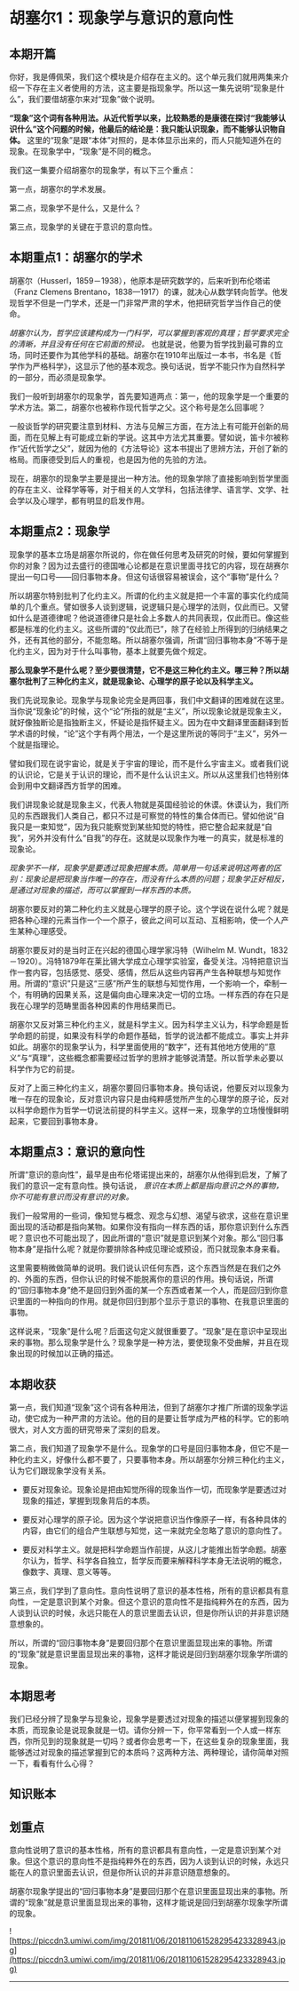 # 胡塞尔1：现象学与意识的意向性

## 本期开篇

你好，我是傅佩荣，我们这个模块是介绍存在主义的。这个单元我们就用两集来介绍一下存在主义者使用的方法，这主要是指现象学。所以这一集先说明“现象是什么”，我们要借胡塞尔来对“现象”做个说明。

 **“现象”这个词有各种用法。从近代哲学以来，比较熟悉的是康德在探讨“我能够认识什么”这个问题的时候，他最后的结论是：我只能认识现象，而不能够认识物自体。** 这里的“现象”是跟“本体”对照的，是本体显示出来的，而人只能知道外在的现象。在现象学中，“现象”是不同的概念。

我们这一集要介绍胡塞尔的现象学，有以下三个重点：

第一点，胡塞尔的学术发展。

第二点，现象学不是什么，又是什么？

第三点，现象学的关键在于意识的意向性。

## 本期重点1：胡塞尔的学术

胡塞尔（Husserl，1859－1938），他原本是研究数学的，后来听到布伦塔诺（Franz Clemens Brentano，1838—1917）的课，就决心从数学转向哲学。他发现哲学不但是一门学术，还是一门非常严肃的学术，他把研究哲学当作自己的使命。

 *胡塞尔认为，哲学应该建构成为一门科学，可以掌握到客观的真理；哲学要求完全的清晰，并且没有任何在它前面的预设。* 也就是说，他要为哲学找到最可靠的立场，同时还要作为其他学科的基础。胡塞尔在1910年出版过一本书，书名是《哲学作为严格科学》，这显示了他的基本观念。换句话说，哲学不能只作为自然科学的一部分，而必须是现象学。

我们一般听到胡塞尔的现象学，首先要知道两点：第一，他的现象学是一个重要的学术方法。第二，胡塞尔也被称作现代哲学之父。这个称号是怎么回事呢？

一般谈哲学的研究要注意到材料、方法与见解三方面，在方法上有可能开创新的局面，而在见解上有可能成立新的学说。这其中方法尤其重要。譬如说，笛卡尔被称作“近代哲学之父”，就因为他的《方法导论》这本书提出了思辨方法，开创了新的格局。而康德受到后人的重视，也是因为他的先验的方法。

现在，胡塞尔的现象学主要是提出一种方法。他的现象学除了直接影响到哲学里面的存在主义、诠释学等等，对于相关的人文学科，包括法律学、语言学、文学、社会学以及心理学，都有明显的启发作用。

## 本期重点2：现象学

现象学的基本立场是胡塞尔所说的，你在做任何思考及研究的时候，要如何掌握到你的对象？因为过去盛行的德国唯心论都是在意识里面寻找它的内容，现在胡赛尔提出一句口号——回归事物本身。但这句话很容易被误会，这个“事物”是什么？

所以胡塞尔特别批判了化约主义。所谓的化约主义就是把一个丰富的事实化约成简单的几个重点。譬如很多人谈到逻辑，说逻辑只是心理学的法则，仅此而已。又譬如什么是道德律呢？他说道德律只是社会上多数人的共同表现，仅此而已。像这些都是标准的化约主义。这些所谓的“仅此而已”，除了在经验上所得到的归纳结果之外，还有其他的部分，不能忽略。所以胡塞尔强调，所谓“回归事物本身”不等于是化约主义，因为对于什么叫事物，基本上就要先做个规定。

 **那么现象学不是什么呢？至少要很清楚，它不是这三种化约主义。哪三种？所以胡塞尔批判了三种化约主义，就是现象论、心理学的原子论以及科学主义。**

我们先说现象论。现象学与现象论完全是两回事，我们中文翻译的困难就在这里。当你说“现象论”的时候，这个“论”所指的就是“主义”，所以现象论就是现象主义，就好像独断论是指独断主义，怀疑论是指怀疑主义。因为在中文翻译里面翻译到哲学术语的时候，“论”这个字有两个用法，一个是这里所说的等同于“主义”，另外一个就是指理论。

譬如我们现在说宇宙论，就是关于宇宙的理论，而不是什么宇宙主义。或者我们说的认识论，它是关于认识的理论，而不是什么认识主义。所以从这里我们也特别体会到用中文翻译西方哲学的困难。

我们讲现象论就是现象主义，代表人物就是英国经验论的休谟。休谟认为，我们所见的东西跟我们人类自己，都只不过是可察觉的特性的集合体而已。譬如他说“自我只是一束知觉”，因为我只能察觉到某些知觉的特性，把它整合起来就是“自我”，另外并没有什么“自我”的存在。这就是以现象作为唯一的真实，就是标准的现象论。

 *现象学不一样，现象学是要透过现象把握本质。简单用一句话来说明这两者的区别：现象论是把现象当作唯一的存在，而没有什么本质的问题；现象学正好相反，是通过对现象的描述，而可以掌握到一样东西的本质。*

胡塞尔要反对的第二种化约主义就是心理学的原子论。这个学说在说什么呢？就是把各种心理的元素当作一个一个原子，彼此之间可以互动、互相影响，使一个人产生某种心理感受。

胡塞尔要反对的是当时正在兴起的德国心理学家冯特（Wilhelm M. Wundt，1832－1920）。冯特1879年在莱比锡大学成立心理学实验室，备受关注。冯特把意识当作一套内容，包括感觉、感受、感情，然后从这些内容再产生各种联想与知觉作用。所谓的“意识”只是这“三感”所产生的联想与知觉作用，一个影响一个，牵制一个，有明确的因果关系，这是偏向由心理来决定一切的立场。一样东西的存在只是我在心理学的范畴里面各种因素的作用结果而已。

胡塞尔又反对第三种化约主义，就是科学主义。因为科学主义认为，科学命题是哲学命题的前提，如果没有科学的命题作基础，哲学的说法都不能成立。事实上并非如此。胡塞尔的现象学认为，科学里面使用的“数字”，还有其他地方使用的“意义”与“真理”，这些概念都需要经过哲学的思辨才能够说清楚。所以哲学未必要以科学作为它的前提。

反对了上面三种化约主义，胡塞尔要回归事物本身。换句话说，他要反对以现象为唯一存在的现象论，反对意识内容只是由纯粹感觉所产生的心理学的原子论，反对以科学命题作为哲学一切说法前提的科学主义。这样一来，现象学的立场慢慢鲜明起来，它要回到事物本身。

## 本期重点3：意识的意向性

所谓“意识的意向性”，最早是由布伦塔诺提出来的，胡塞尔从他得到启发，了解了我们的意识一定有意向性。换句话说， *意识在本质上都是指向意识之外的事物，你不可能有意识而没有意识的对象。*

我们一般常用的一些词，像知觉与概念、观念与幻想、渴望与欲求，这些在意识里面出现的活动都是指向某物。如果你没有指向一样东西的话，那你意识到什么东西呢？意识也不可能出现了，因此所谓的“意识”就是意识到某个对象。那么“回归事物本身”是指什么呢？就是你要排除各种成见理论或预设，而只就现象本身来看。

这里需要稍微做简单的说明。我们说认识任何东西，这个东西当然是在我们之外的、外面的东西，但你认识的时候不能脱离你的意识的作用。换句话说，所谓的“回归事物本身”绝不是回归到外面的某一个东西或者某一个人，而是回归到你意识里面的一种指向的作用。就是你回归到那个显示于意识的事物、在我意识里面的事物。

这样说来，“现象”是什么呢？后面这句定义就很重要了。“现象”是在意识中呈现出来的事物。那么现象学是什么？现象学是一种方法，要使现象不受曲解，并且在现象出现的时候加以正确的描述。

## 本期收获

第一点，我们知道“现象”这个词有各种用法，但到了胡塞尔才推广所谓的现象学运动，使它成为一种严肃的方法论。他的目的是要让哲学成为严格的科学。它的影响很大，对人文方面的研究带来了深刻的启发。

第二点，我们知道了现象学不是什么。现象学的口号是回归事物本身，但它不是一种化约主义，好像什么都不要了，只要事物本身。所以胡塞尔分辨三种化约主义，认为它们跟现象学没有关系。

* 要反对现象论。现象论是把由知觉所得的现象当作一切，而现象学是要透过对现象的描述，掌握到现象背后的本质。

* 要反对心理学的原子论。因为这个学说把意识当作像原子一样，有各种具体的内容，由它们的组合产生联想与知觉，这一来就完全忽略了意识的意向性了。

* 要反对科学主义。就是把科学命题当作前提，从这儿才能推出哲学命题。胡塞尔认为，哲学、科学各自独立，哲学反而要来解释科学本身无法说明的概念，像数字、真理、意义等等。

第三点，我们学到了意向性。意向性说明了意识的基本性格，所有的意识都具有意向性，一定是意识到某个对象。但这个意识的意向性不是指纯粹外在的东西，因为人谈到认识的时候，永远只能在人的意识里面去认识，但是你所认识的并非意识随意想象的。

所以，所谓的“回归事物本身”是要回归那个在意识里面显现出来的事物。所谓的“现象”就是意识里面显现出来的事物，这样才能说是回归到胡塞尔现象学所谓的现象。

## 本期思考

我们已经分辨了现象学与现象论，现象学是要透过对现象的描述以便掌握到现象的本质，而现象论是说现象就是一切。请你分辨一下，你平常看到一个人或一样东西，你所见到的现象就是一切吗？或者你会思考一下，在这些复杂的现象里面，我能够透过对现象的描述掌握到它的本质吗？这两种方法、两种理论，请你简单对照一下，看看有什么心得？

## 知识账本

## 划重点

意向性说明了意识的基本性格，所有的意识都具有意向性，一定是意识到某个对象。但这个意识的意向性不是指纯粹外在的东西，因为人谈到认识的时候，永远只能在人的意识里面去认识，但是你所认识的并非意识随意想象的。

胡塞尔现象学提出的“回归事物本身”是要回归那个在意识里面显现出来的事物。所谓的“现象”就是意识里面显现出来的事物，这样才能说是回归到胡塞尔现象学所谓的现象。

![https://piccdn3.umiwi.com/img/201811/06/201811061528295423328943.jpg](https://piccdn3.umiwi.com/img/201811/06/201811061528295423328943.jpg)

---

